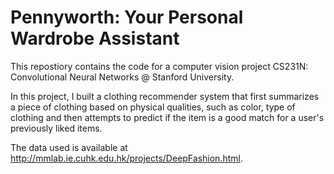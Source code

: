 # Pennyworth: Your Personal Wardrobe Assistant


This repostiory contains the code for a computer vision project CS231N: Convolutional Neural Networks @ Stanford University.

In this project, I built a clothing recommender system that first summarizes a piece of clothing based on physical qualities, such as color, type of clothing and then attempts to predict if the item is a good match for a user's previously liked items.

The data used is available at http://mmlab.ie.cuhk.edu.hk/projects/DeepFashion.html.
